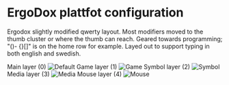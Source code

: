 # ErgoDox plattfot configuration

Ergodox slightly modified qwerty layout. Most modifiers moved to the
thumb cluster or where the thumb can reach. Geared towards programming;
"()\- {}[]" is on the home row for example. Layed out to support
typing in both english and swedish.

Main layer (0)
![Default](https://imgur.com/aOYpYUR.png)
Game layer (1)
![Game](https://imgur.com/zL3Dacx.png)
Symbol layer (2)
![Symbol](https://imgur.com/PvJxB4x.png)
Media layer (3)
![Media](https://imgur.com/2eRTYis.png)
Mouse layer (4)
![Mouse](https://imgur.com/t9g3w6g.png)
